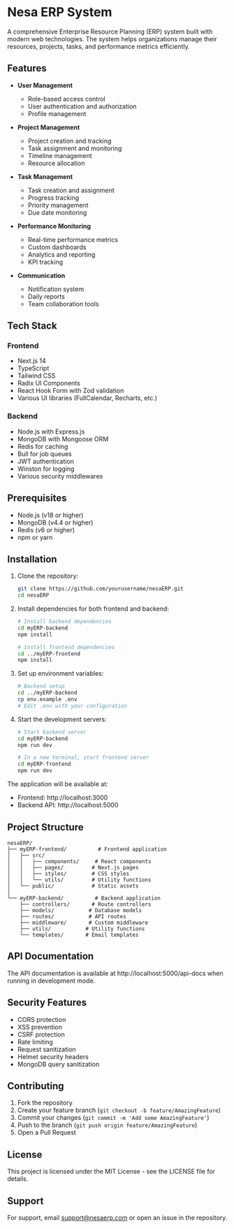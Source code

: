 # Nesa ERP System

A comprehensive Enterprise Resource Planning (ERP) system built with modern web technologies. The system helps organizations manage their resources, projects, tasks, and performance metrics efficiently.

## Features

- **User Management**
  - Role-based access control
  - User authentication and authorization
  - Profile management

- **Project Management**
  - Project creation and tracking
  - Task assignment and monitoring
  - Timeline management
  - Resource allocation

- **Task Management**
  - Task creation and assignment
  - Progress tracking
  - Priority management
  - Due date monitoring

- **Performance Monitoring**
  - Real-time performance metrics
  - Custom dashboards
  - Analytics and reporting
  - KPI tracking

- **Communication**
  - Notification system
  - Daily reports
  - Team collaboration tools

## Tech Stack

### Frontend
- Next.js 14
- TypeScript
- Tailwind CSS
- Radix UI Components
- React Hook Form with Zod validation
- Various UI libraries (FullCalendar, Recharts, etc.)

### Backend
- Node.js with Express.js
- MongoDB with Mongoose ORM
- Redis for caching
- Bull for job queues
- JWT authentication
- Winston for logging
- Various security middlewares

## Prerequisites

- Node.js (v18 or higher)
- MongoDB (v4.4 or higher)
- Redis (v6 or higher)
- npm or yarn

## Installation

1. Clone the repository:
   ```bash
   git clone https://github.com/yourusername/nesaERP.git
   cd nesaERP
   ```

2. Install dependencies for both frontend and backend:
   ```bash
   # Install backend dependencies
   cd myERP-backend
   npm install

   # Install frontend dependencies
   cd ../myERP-frontend
   npm install
   ```

3. Set up environment variables:
   ```bash
   # Backend setup
   cd ../myERP-backend
   cp env.example .env
   # Edit .env with your configuration
   ```

4. Start the development servers:
   ```bash
   # Start backend server
   cd myERP-backend
   npm run dev

   # In a new terminal, start frontend server
   cd myERP-frontend
   npm run dev
   ```

The application will be available at:
- Frontend: http://localhost:3000
- Backend API: http://localhost:5000

## Project Structure

```
nesaERP/
├── myERP-frontend/          # Frontend application
│   ├── src/
│   │   ├── components/     # React components
│   │   ├── pages/         # Next.js pages
│   │   ├── styles/        # CSS styles
│   │   └── utils/         # Utility functions
│   └── public/            # Static assets
│
└── myERP-backend/          # Backend application
    ├── controllers/       # Route controllers
    ├── models/           # Database models
    ├── routes/           # API routes
    ├── middleware/       # Custom middleware
    ├── utils/           # Utility functions
    └── templates/       # Email templates
```

## API Documentation

The API documentation is available at http://localhost:5000/api-docs when running in development mode.

## Security Features

- CORS protection
- XSS prevention
- CSRF protection
- Rate limiting
- Request sanitization
- Helmet security headers
- MongoDB query sanitization

## Contributing

1. Fork the repository
2. Create your feature branch (`git checkout -b feature/AmazingFeature`)
3. Commit your changes (`git commit -m 'Add some AmazingFeature'`)
4. Push to the branch (`git push origin feature/AmazingFeature`)
5. Open a Pull Request

## License

This project is licensed under the MIT License - see the LICENSE file for details.

## Support

For support, email support@nesaerp.com or open an issue in the repository. 